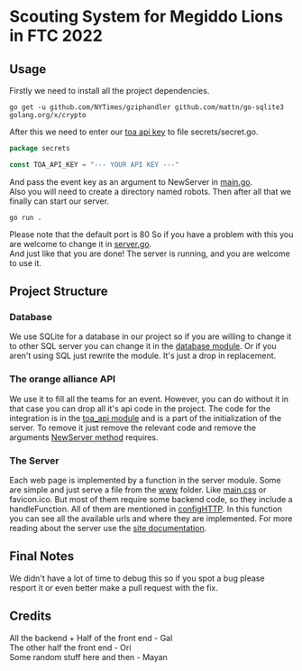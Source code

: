 # Scouting System for Megiddo Lions in FTC 2022

## Usage

Firstly we need to install all the project dependencies.

```shell
go get -u github.com/NYTimes/gziphandler github.com/mattn/go-sqlite3 golang.org/x/crypto
```

After this we need to enter our [toa api key](https://theorangealliance.org/apidocs) to file secrets/secret.go.

```go
package secrets

const TOA_API_KEY = "--- YOUR API KEY ---"
```

And pass the event key as an argument to NewServer in [main.go](main.go).\
Also you will need to create a directory named robots.
Then after all that we finally can start our server.

```shell
go run .
```

Please note that the default port is 80 So if you have a problem with this you are welcome to change it in [server.go](server/server.go).\
And just like that you are done! The server is running, and you are welcome to use it.

## Project Structure

### Database

We use SQLite for a database in our project so if you are willing to change it to other SQL server you can change it in
the [database module](server/database). Or if you aren't using SQL just rewrite the module. It's just a drop in replacement.

### The orange alliance API

We use it to fill all the teams for an event. However, you can do without it in that case you can drop all it's api
code in the project.
The code for the integration is in the [toa_api module](server/toa_api) and is a part of the initialization of the server.
To remove it just remove the relevant code and remove the arguments [NewServer method](server/server.go) requires.

### The Server

Each web page is implemented by a function in the server module. Some are simple and just serve a file from the [www](www) folder.
Like [main.css](www/main.css) or favicon.ico.
But most of them require some backend code, so they include a handleFunction. All of them are mentioned in [configHTTP](server/server.go).
In this function you can see all the available urls and where they are implemented.
For more reading about the server use the [site documentation](www/README.md).

## Final Notes

We didn't have a lot of time to debug this so if you spot a bug please resport it or even better make a pull request with the fix.

## Credits

All the backend + Half of the front end - Gal\
The other half the front end - Ori\
Some random stuff here and then - Mayan
